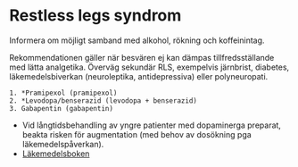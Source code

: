 Restless legs syndrom
=====================

Informera om möjligt samband med alkohol, rökning och koffeinintag.

Rekommendationen gäller när besvären ej kan dämpas tillfredsställande
med lätta analgetika. Överväg sekundär RLS, exempelvis järnbrist, diabetes, 
läkemedelsbiverkan (neuroleptika, antidepressiva) eller polyneuropati.

    1. *Pramipexol (pramipexol)
    2. *Levodopa/benserazid (levodopa + benserazid)
    3. Gabapentin (gabapentin)

-   Vid långtidsbehandling av yngre patienter med dopaminerga preparat,
    beakta risken för augmentation (med behov av dosökning pga
    läkemedelspåverkan).
-   [Läkemedelsboken](http://lakemedelsboken.se/kapitel/neurologi/allman_neurologi_och_multipel_skleros.html)
